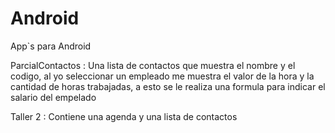 Android
=======

App`s para Android

ParcialContactos : Una lista de contactos que muestra el nombre y el codigo, al yo seleccionar un empleado me muestra el valor de la hora y la cantidad de horas trabajadas, a esto se le realiza una formula para indicar el salario del empelado

Taller 2 : Contiene una agenda y una lista de contactos
